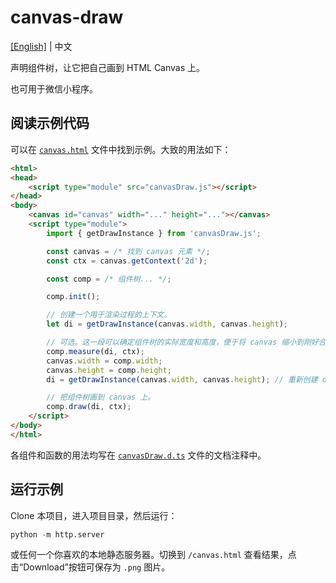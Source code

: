 # canvas-draw

[[English]](./README.md) | 中文

声明组件树，让它把自己画到 HTML Canvas 上。

也可用于微信小程序。

## 阅读示例代码

可以在 [`canvas.html`](./canvas.html) 文件中找到示例。大致的用法如下：

```html
<html>
<head>
    <script type="module" src="canvasDraw.js"></script>
</head>
<body>
    <canvas id="canvas" width="..." height="..."></canvas>
    <script type="module">
        import { getDrawInstance } from 'canvasDraw.js';

        const canvas = /* 找到 canvas 元素 */;
        const ctx = canvas.getContext('2d');

        const comp = /* 组件树... */;

        comp.init();

        // 创建一个用于渲染过程的上下文。
        let di = getDrawInstance(canvas.width, canvas.height);

        // 可选。这一段可以确定组件树的实际宽度和高度，便于将 canvas 缩小到刚好合适。
        comp.measure(di, ctx);
        canvas.width = comp.width;
        canvas.height = comp.height;
        di = getDrawInstance(canvas.width, canvas.height); // 重新创建 draw instance。

        // 把组件树画到 canvas 上。
        comp.draw(di, ctx);
    </script>
</body>
</html>
```

各组件和函数的用法均写在 [`canvasDraw.d.ts`](./canvasDraw-zh.d.ts) 文件的文档注释中。

## 运行示例

Clone 本项目，进入项目目录，然后运行：

```python
python -m http.server
```

或任何一个你喜欢的本地静态服务器。切换到 `/canvas.html` 查看结果，点击“Download”按钮可保存为 `.png` 图片。
